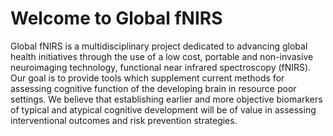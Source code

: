 # Welcome to Global fNIRS

Global fNIRS is a multidisciplinary project dedicated to advancing global health initiatives through the use of a low cost, portable and non-invasive neuroimaging technology, functional near infrared spectroscopy (fNIRS).  Our goal is to provide tools which supplement current methods for assessing cognitive function of the developing brain in resource poor settings. We believe that establishing earlier and more objective biomarkers of typical and atypical cognitive development will be of value in assessing interventional outcomes and risk prevention strategies.
